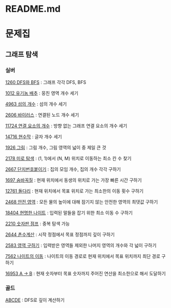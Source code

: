 # README.md



# 문제집



## 그래프 탐색



### 실버

[1260 DFS와 BFS](https://www.acmicpc.net/problem/1260) : 그래프 각각 DFS, BFS

[1012 유기농 배추](https://www.acmicpc.net/problem/1012) : 뭉친 영역 개수 세기

[4963 섬의 개수](https://www.acmicpc.net/problem/4963) : 섬의 개수 세기

[2606 바이러스](https://www.acmicpc.net/problem/2606) : 연결된 노드 개수 세기

[11724 연결 요소의 개수](https://www.acmicpc.net/problem/11724) : 방향 없는 그래프 연결 요소의 개수 세기

[14716 현수막](https://www.acmicpc.net/problem/14716) : 글자 개수 세기

[1926 그림](https://www.acmicpc.net/problem/1926) : 그림 개수, 그림 영역의 넓이 중 제일 큰 것

[2178 미로 탐색](https://www.acmicpc.net/problem/2178) : (1, 1)에서 (N, M) 위치로 이동하는 최소 칸 수 찾기

[2667 단지번호붙이기](https://www.acmicpc.net/problem/2667) : 집의 모임 개수, 집의 개수 각각 구하기

[1697 숨바꼭질](https://www.acmicpc.net/problem/1697) : 현재 위치에서 동생의 위치로 가는 가장 빠른 시간 구하기

[12761 돌다리](https://www.acmicpc.net/problem/12761) : 현재 위치에서 목표 위치로 가는 최소한의 이동 횟수 구하기

[2468 안전 영역](https://www.acmicpc.net/problem/2468) : 모든 물의 높이에 대해 잠기지 않는 안전한 영역의 최댓값 구하기

[18404 현명한 나이트](https://www.acmicpc.net/problem/18404) : 입력된 말들을 잡기 위한 최소 이동 수 구하기

[2210 숫자판 점프](https://www.acmicpc.net/problem/2210) : 중복 탐색 가능

[2644 촌수계산](https://www.acmicpc.net/problem/2644) : 시작 정점에서 목표 정점까지 깊이 구하기

[2583 영역 구하기](https://www.acmicpc.net/problem/2583) : 입력받은 영역들 제외한 나머지 영역의 개수와 각 넓이 구하기

[7562 나이트의 이동](https://www.acmicpc.net/problem/7562) : 나이트의 이동 경로로 현재 위치에서 목표 위치까지 최단 경로 구하기

[16953 A → B](https://www.acmicpc.net/problem/16953) : 현재 숫자부터 목표 숫자까지 주어진 연산을 최소한으로 해서 도달하기



### 골드

[ABCDE](https://www.acmicpc.net/problem/13023) : DFS로 깊이 계산하기

